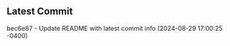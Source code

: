 
## Latest Commit
bec6e87 - Update README with latest commit info (2024-08-29 17:00:25 -0400) <Yunxi-Zhou>
